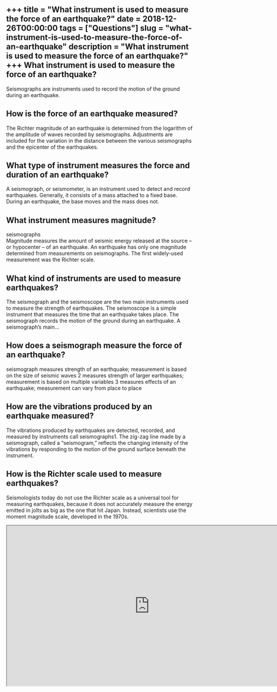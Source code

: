 +++
title = "What instrument is used to measure the force of an earthquake?"
date = 2018-12-26T00:00:00
tags = ["Questions"]
slug = "what-instrument-is-used-to-measure-the-force-of-an-earthquake"
description = "What instrument is used to measure the force of an earthquake?"
+++
What instrument is used to measure the force of an earthquake?
--------------------------------------------------------------

Seismographs are instruments used to record the motion of the ground during an earthquake.

How is the force of an earthquake measured?
-------------------------------------------

The Richter magnitude of an earthquake is determined from the logarithm of the amplitude of waves recorded by seismographs. Adjustments are included for the variation in the distance between the various seismographs and the epicenter of the earthquakes.

What type of instrument measures the force and duration of an earthquake?
-------------------------------------------------------------------------

A seismograph, or seismometer, is an instrument used to detect and record earthquakes. Generally, it consists of a mass attached to a fixed base. During an earthquake, the base moves and the mass does not.

What instrument measures magnitude?
-----------------------------------

seismographs  
Magnitude measures the amount of seismic energy released at the source – or hypocenter – of an earthquake. An earthquake has only one magnitude determined from measurements on seismographs. The first widely-used measurement was the Richter scale.

What kind of instruments are used to measure earthquakes?
---------------------------------------------------------

The seismograph and the seismoscope are the two main instruments used to measure the strength of earthquakes. The seismoscope is a simple instrument that measures the time that an earthquake takes place. The seismograph records the motion of the ground during an earthquake. A seismograph’s main…

How does a seismograph measure the force of an earthquake?
----------------------------------------------------------

seismograph measures strength of an earthquake; measurement is based on the size of seismic waves 2 measures strength of larger earthquakes; measurement is based on multiple variables 3 measures effects of an earthquake; measurement can vary from place to place

How are the vibrations produced by an earthquake measured?
----------------------------------------------------------

The vibrations produced by earthquakes are detected, recorded, and measured by instruments call seismographs1. The zig-zag line made by a seismograph, called a “seismogram,” reflects the changing intensity of the vibrations by responding to the motion of the ground surface beneath the instrument.

How is the Richter scale used to measure earthquakes?
-----------------------------------------------------

Seismologists today do not use the Richter scale as a universal tool for measuring earthquakes, because it does not accurately measure the energy emitted in jolts as big as the one that hit Japan. Instead, scientists use the moment magnitude scale, developed in the 1970s.

<iframe allow="accelerometer; autoplay; clipboard-write; encrypted-media; gyroscope; picture-in-picture" allowfullscreen="" class="__youtube_prefs__  epyt-is-override  no-lazyload" data-no-lazy="1" data-origheight="433" data-origwidth="770" data-skipgform_ajax_framebjll="" height="433" id="_ytid_60211" loading="lazy" src="https://www.youtube.com/embed/NaNw9LHq9dc?enablejsapi=1&autoplay=0&cc_load_policy=0&cc_lang_pref=&iv_load_policy=1&loop=0&modestbranding=0&rel=1&fs=1&playsinline=0&autohide=2&theme=dark&color=red&controls=1&" title="YouTube player" width="770"></iframe>